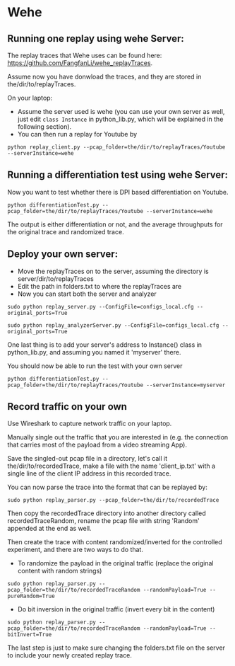 # Wehe

## Running one replay using wehe Server:

The replay traces that Wehe uses can be found here:
https://github.com/FangfanLi/wehe_replayTraces.

Assume now you have donwload the traces, and they are stored in the/dir/to/replayTraces.

On your laptop:

* Assume the server used is wehe (you can use your own server as well, just edit ```class Instance``` in python_lib.py, which will be explained in the following section). 
* You can then run a replay for Youtube by

```
python replay_client.py --pcap_folder=the/dir/to/replayTraces/Youtube --serverInstance=wehe
```

## Running a differentiation test using wehe Server:
Now you want to test whether there is DPI based differentiation on Youtube.

```
python differentiationTest.py --pcap_folder=the/dir/to/replayTraces/Youtube --serverInstance=wehe
```

The output is either differentiation or not, and the average throughputs for the original trace and randomized trace.

## Deploy your own server:

* Move the replayTraces on to the server, assuming the directory is server/dir/to/replayTraces
* Edit the path in folders.txt to where the replayTraces are
* Now you can start both the server and analyzer

```
sudo python replay_server.py --ConfigFile=configs_local.cfg --original_ports=True 
```

```
sudo python replay_analyzerServer.py --ConfigFile=configs_local.cfg --original_ports=True 
```

One last thing is to add your server's address to Instance() class in python_lib.py, and assuming you named it 'myserver' there.

You should now be able to run the test with your own server 


```
python differentiationTest.py --pcap_folder=the/dir/to/replayTraces/Youtube --serverInstance=myserver
```

## Record traffic on your own

Use Wireshark to capture network traffic on your laptop.

Manually single out the traffic that you are interested in (e.g. the connection that carries most of the payload from a video streaming App).

Save the singled-out pcap file in a directory, let's call it the/dir/to/recordedTrace, make a file with the name 'client_ip.txt' with a single line of the client IP address in this recorded trace.

You can now parse the trace into the format that can be replayed by:
```
sudo python replay_parser.py --pcap_folder=the/dir/to/recordedTrace
```

Then copy the recordedTrace directory into another directory called recordedTraceRandom, rename the pcap file with string 'Random' appended at the end as well.

Then create the trace with content randomized/inverted for the controlled experiment, and there are two ways to do that.

* To randomize the payload in the original traffic (replace the original content with random strings)

```
sudo python replay_parser.py --pcap_folder=the/dir/to/recordedTraceRandom --randomPayload=True --pureRandom=True
```

* Do bit inversion in the original traffic (invert every bit in the content)

```
sudo python replay_parser.py --pcap_folder=the/dir/to/recordedTraceRandom --randomPayload=True --bitInvert=True
```

The last step is just to make sure changing the folders.txt file on the server to include your newly created replay trace.